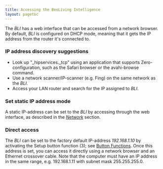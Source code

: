 ```yaml
---
title: Accessing the BeoLiving Intelligence
layout: pagetoc
---
```


The _BLI_ has a web interface that can be accessed from a network browser. By default, _BLI_ is configured on DHCP mode,
meaning that it gets the IP address from the router it's connected to.

### IP address discovery suggestions

- Look up "\_hipservices.\_tcp" using an application that supports Zero-configuration, such as the Safari browser or the avahi-browse command.
- Use a network scanner/IP-scanner (e.g. Fing) on the same network as the _BLI_.
- Access your LAN router and search for the IP assigned to _BLI_. 

### Set static IP address mode

A static IP-address can be set to the _BLI_ by accessing through the web interface, as described in the [*Network*](#network-conf) section.

### Direct access

The _BLI_ can be set to the factory default IP-address *192.168.1.10* by activating the Setup button function (3); see [Button Functions](./05-user_button). 
Once this address is set, you can access it directly using a network browser and an Ethernet crossover cable. Note that the computer must
have an IP address in the same range, e.g. 192.168.1.11 with subnet mask 255.255.255.0.
